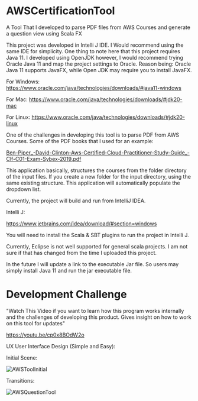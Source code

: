 # AWSCertificationTool
A Tool That I developed to parse PDF files from AWS Courses and generate a question view using Scala FX


This project was developed in Intelli J IDE. I Would recommend using the same IDE for simplicity. One thing to note here that 
this project requires Java 11. I developed using OpenJDK however, I would recommend trying Oracle Java 11 and map the project settings to Oracle.
Reason being: Oracle Java 11 supports JavaFX, while Open JDK may require you to install JavaFX.


For Windows:
https://www.oracle.com/java/technologies/downloads/#java11-windows

For Mac:
https://www.oracle.com/java/technologies/downloads/#jdk20-mac

For Linux:
https://www.oracle.com/java/technologies/downloads/#jdk20-linux


One of the challenges in developing this tool is to parse PDF from AWS Courses. Some of the PDF books that I used for an example:


[Ben-Piper_-David-Clinton-Aws-Certified-Cloud-Practitioner-Study-Guide_-Clf-C01-Exam-Sybex-2019.pdf](https://github.com/RafatKhandaker/AWSCertificationTool/files/11214383/Ben-Piper_-David-Clinton-Aws-Certified-Cloud-Practitioner-Study-Guide_-Clf-C01-Exam-Sybex-2019.pdf)


This application basically, structures the courses from the folder directory of the input files.
If you create a new folder for the input directory, using the same existing structure. This application will automatically populate the dropdown list.


Currently, the project will build and run from IntelliJ IDEA. 


Intelli J:

https://www.jetbrains.com/idea/download/#section=windows


You will need to install the Scala & SBT plugins to run the project in Intelli J.  

Currently, Eclipse is not well supported for general scala projects. I am not sure if that has changed from the time I uploaded this project.

In the future I will update a link to the executable Jar file. So users may simply install Java 11 and run the jar executable file.


# Development Challenge

"Watch This Video if you want to learn how this program works internally and the challenges of developing this product. Gives insight on how to work on this tool for updates"

https://youtu.be/cp0x8BOdW2o   


UX User Interface Design (Simple and Easy):

Initial Scene:

![AWSToolInitial](https://user-images.githubusercontent.com/19369242/231552297-52d46afe-5e14-43cc-9bdb-30e041fa8ac6.PNG)

Transitions:

![AWSQuestionTool](https://user-images.githubusercontent.com/19369242/231552064-6efd54d2-6e1d-4844-ba04-5ca21337fa97.PNG)

